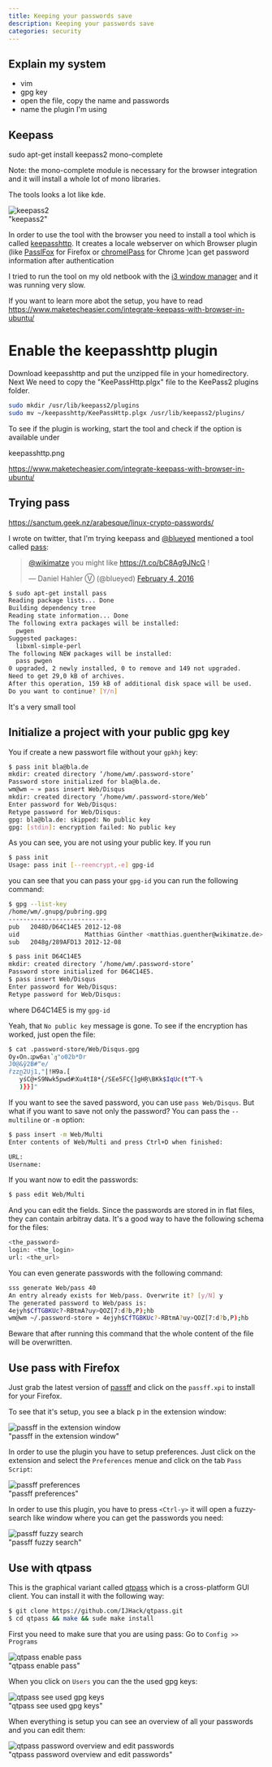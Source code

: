 ```yaml
---
title: Keeping your passwords save
description: Keeping your passwords save
categories: security
---
```


## Explain my system
- vim
- gpg key
- open the file, copy the name and passwords
- name the plugin I'm using


## Keepass

sudo apt-get install keepass2 mono-complete

Note: the mono-complete module is necessary for the browser integration and it will install a whole lot of mono libraries.


The tools looks a lot like kde.


<img src="https://farm2.staticflickr.com/1632/24836113205_e8d354f457_o_d.png" class="big center" alt="keepass2"/>
<div class="caption">"keepass2"</div>


In order to use the tool with the browser you need to install a tool which is called
[keepasshttp](https://github.com/pfn/keepasshttp "keepasshttp"). It creates a locale webserver on which Browser plugin (like [PasslFox](https://addons.mozilla.org/en-us/firefox/addon/passifox/ "PasslFox") for Firefox or [chromelPass](https://chrome.google.com/webstore/detail/chromeipass/ompiailgknfdndiefoaoiligalphfdae "chromelPass") for Chrome )can get password information after authentication


I tried to run the tool on my old netbook with the [i3 window manager](https://i3wm.org/ "i3 window manager") and it was
running very slow.


If you want to learn more abot the setup, you have to read <https://www.maketecheasier.com/integrate-keepass-with-browser-in-ubuntu/>


# Enable the keepasshttp plugin

Download keepasshttp and put the unzipped file in your homedirectory.
Next We need to copy the "KeePassHttp.plgx" file to the KeePass2 plugins folder.


```sh
sudo mkdir /usr/lib/keepass2/plugins
sudo mv ~/keepasshttp/KeePassHttp.plgx /usr/lib/keepass2/plugins/
```


To see if the plugin is working, start the tool and check if the option is available under


keepasshttp.png


https://www.maketecheasier.com/integrate-keepass-with-browser-in-ubuntu/


## Trying pass

https://sanctum.geek.nz/arabesque/linux-crypto-passwords/

I wrote on twitter, that I'm trying keepass and [@blueyed](https://twitter.com/blueyed?ref_src=twsrc%5Etfw "@blueyed") mentioned a tool called [pass](http://www.passwordstore.org/ "pass"):

<blockquote class="twitter-tweet" data-lang="en"><p lang="en" dir="ltr"><a
href="https://twitter.com/wikimatze">@wikimatze</a> you might like <a
href="https://t.co/bC8Ag9JNcG">https://t.co/bC8Ag9JNcG</a> !</p>&mdash; Daniel Hahler Ⓥ (@blueyed) <a
href="https://twitter.com/blueyed/status/695379565980454912">February 4, 2016</a></blockquote>
<script async src="//platform.twitter.com/widgets.js" charset="utf-8"></script>


```sh
$ sudo apt-get install pass
Reading package lists... Done
Building dependency tree
Reading state information... Done
The following extra packages will be installed:
  pwgen
Suggested packages:
  libxml-simple-perl
The following NEW packages will be installed:
  pass pwgen
0 upgraded, 2 newly installed, 0 to remove and 149 not upgraded.
Need to get 29,0 kB of archives.
After this operation, 159 kB of additional disk space will be used.
Do you want to continue? [Y/n]
```

It's a very small tool


## Initialize a project with your public gpg key

You if create a new passwort file without your `gpkhj` key:

```sh
$ pass init bla@bla.de
mkdir: created directory ‘/home/wm/.password-store’
Password store initialized for bla@bla.de.
wm@wm ~ » pass insert Web/Disqus
mkdir: created directory ‘/home/wm/.password-store/Web’
Enter password for Web/Disqus:
Retype password for Web/Disqus:
gpg: bla@bla.de: skipped: No public key
gpg: [stdin]: encryption failed: No public key
```

As you can see, you are not using your public key. If you run


```sh
$ pass init
Usage: pass init [--reencrypt,-e] gpg-id
```


you can see that you can pass your `gpg-id` you can run the following command:


```sh
$ gpg --list-key
/home/wm/.gnupg/pubring.gpg
---------------------------
pub   2048D/D64C14E5 2012-12-08
uid                  Matthias Günther <matthias.guenther@wikimatze.de>
sub   2048g/289AFD13 2012-12-08
```


```sh
$ pass init D64C14E5
mkdir: created directory ‘/home/wm/.password-store’
Password store initialized for D64C14E5.
$ pass insert Web/Disqus
Enter password for Web/Disqus:
Retype password for Web/Disqus:
```


where D64C14E5 is my `gpg-id`


Yeah, that `No public key` message is gone. To see if the encryption has worked, just open the file:


```sh
$ cat .password-store/Web/Disqus.gpg
OyءOn.׆pw6aι`ԓ"o02b*Dr
J0@&ӯ2B#ޫ e/
ȑzzը2Uj1,"|!H9a.[
   yśC@+S9Nwk5pwd#וXu4tI8*{/SEe5FC{]gHŖ\BKk$IqUc(t^T˗%
   )}}]"
```


If you want to see the saved password, you can use `pass Web/Disqus`. But what if you want to save not only the
password? You can pass the `--multiline` or `-m` option:


```sh
$ pass insert -m Web/Multi
Enter contents of Web/Multi and press Ctrl+D when finished:

URL:
Username:
```


If you want now to edit the passwords:


```sh
$ pass edit Web/Multi
```

And you can edit the fields. Since the passwords are stored in in flat files, they can contain arbitray data. It's
a good way to have the following schema for the files:


```sh
<the_password>
login: <the_login>
url: <the_url>
```


You can even generate passwords with the following command:


```sh
sss generate Web/pass 40
An entry already exists for Web/pass. Overwrite it? [y/N] y
The generated password to Web/pass is:
4ejyh$CfTGBKUc?-RBtmA?uy>QOZ[7:d?b,P);hb
wm@wm ~/.password-store » 4ejyh$CfTGBKUc?-RBtmA?uy>QOZ[7:d?b,P);hb
```


Beware that after running this command that the whole content of the file will be overwritten.

## Use pass with Firefox

Just grab the latest version of [passff](https://github.com/jvenant/passff/releases "passff") and click on the
`passff.xpi` to install for your Firefox.


To see that it's setup, you see a black p in the extension window:


<img src="https://farm2.staticflickr.com/1637/24211626993_363a6f7a4d_o_d.png" class="big center" alt="passff in the extension window"/>
<div class="caption">"passff in the extension window"</div>


In order to use the plugin you have to setup preferences. Just click on the extension and select the `Preferences`
menue and click on the tab `Pass Script`:


<img src="https://farm2.staticflickr.com/1481/24211670023_9e019fd522_o_d.png" class="big center" alt="passff preferences"/>
<div class="caption">"passff preferences"</div>


In order to use this plugin, you have to press `<Ctrl-y>` it will open a fuzzy-search like window where you can get
the passwords you need:


<img src="https://farm2.staticflickr.com/1646/24720943662_d17f1a88f5_h_d.jpg" class="big center" alt="passff fuzzy search"/>
<div class="caption">"passff fuzzy search"</div>


## Use with qtpass

This is the graphical variant called [qtpass](https://qtpass.org/ "qtpass") which is a cross-platform GUI client. You can install it with the following way:


```sh
$ git clone https://github.com/IJHack/qtpass.git
$ cd qtpass && make && sude make install
```


First you need to make sure that you are using pass: Go to `Config >> Programs`


<img src="https://farm2.staticflickr.com/1694/24471458729_5eeb8f1d59_o_d.png" class="big center" alt="qtpass enable pass"/>
<div class="caption">"qtpass enable pass"</div>



When you click on `Users` you can the the used gpg keys:


<img src="https://farm2.staticflickr.com/1637/24812818536_c861b5eb3f_o_d.png" class="big center" alt="qtpass see used gpg keys"/>
<div class="caption">"qtpass see used gpg keys"</div>


When everything is setup you can see an overview of all your passwords and you can edit them:


<img src="https://farm2.staticflickr.com/1629/24212227093_744d9ffa22_o_d.png" class="big center" alt="qtpass password overview and edit passwords"/>
<div class="caption">"qtpass password overview and edit passwords"</div>

